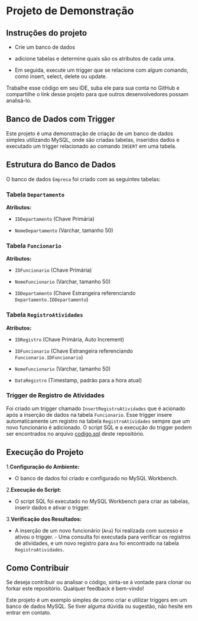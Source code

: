# Projeto de Demonstração

## Instruções do projeto

- Crie um banco de dados

- adicione tabelas e determine quais são os atributos de cada uma.

- Em seguida, execute um trigger que se relacione com algum comando, como insert, select, delete ou update.

Trabalhe esse código em seu IDE, suba ele para sua conta no GitHub e compartilhe o link desse projeto para que outros desenvolvedores possam analisá-lo.

## Banco de Dados com Trigger

Este projeto é uma demonstração de criação de um banco de dados simples utilizando MySQL, onde são criadas tabelas, inseridos dados e executado um trigger relacionado ao comando `INSERT` em uma tabela.

## Estrutura do Banco de Dados

O banco de dados `Empresa` foi criado com as seguintes tabelas:

### Tabela `Departamento`

**Atributos:**

- `IDDepartamento` (Chave Primária)  

- `NomeDepartamento` (Varchar, tamanho 50)

### Tabela `Funcionario`

**Atributos:**

- `IDFuncionario` (Chave Primária)  

- `NomeFuncionario` (Varchar, tamanho 50)  

- `IDDepartamento` (Chave Estrangeira referenciando `Departamento.IDDepartamento`)
  
### Tabela `RegistroAtividades`

**Atributos:**

- `IDRegistro` (Chave Primária, Auto Increment)  

- `IDFuncionario` (Chave Estrangeira referenciando `Funcionario.IDFuncionario`)  

- `NomeFuncionario` (Varchar, tamanho 50)  

- `DataRegistro` (Timestamp, padrão para a hora atual)

### Trigger de Registro de Atividades

Foi criado um trigger chamado `InsertRegistroAtividades` que é acionado após a inserção de dados na tabela `Funcionario`. Esse trigger insere automaticamente um registro na tabela `RegistroAtividades` sempre que um novo funcionário é adicionado. O script SQL e a execução do trigger podem ser encontrados no arquivo [codigo.sql](codigo.sql) deste repositório.

## Execução do Projeto

1.**Configuração do Ambiente:**

- O banco de dados foi criado e configurado no MySQL Workbench.

2.**Execução do Script:**

- O script SQL foi executado no MySQL Workbench para criar as tabelas, inserir dados e ativar o trigger.

3.**Verificação dos Resultados:**  

- A inserção de um novo funcionário (`Ana`) foi realizada com sucesso e ativou o trigger.   - Uma consulta foi executada para verificar os registros de atividades, e um novo registro para `Ana` foi encontrado na tabela `RegistroAtividades`.

## Como Contribuir

Se deseja contribuir ou analisar o código, sinta-se à vontade para clonar ou forkar este repositório. Qualquer feedback é bem-vindo!

Este projeto é um exemplo simples de como criar e utilizar triggers em um banco de dados MySQL. Se tiver alguma dúvida ou sugestão, não hesite em entrar em contato.

